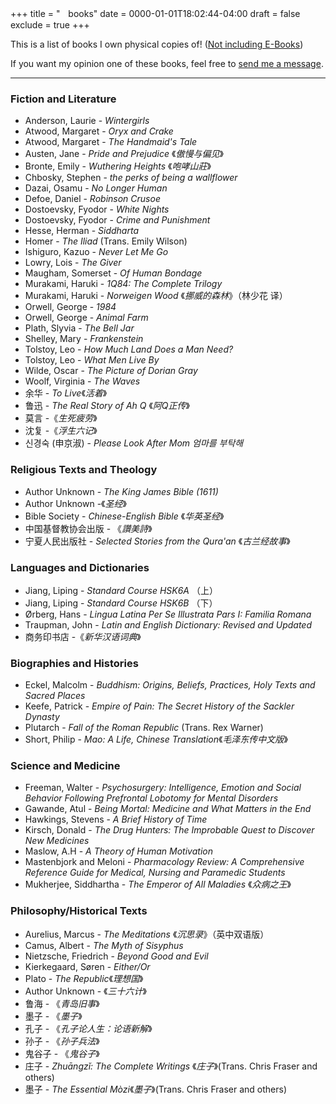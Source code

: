 +++
title = "ㅤbooks"
date = 0000-01-01T18:02:44-04:00
draft = false
exclude = true
+++

This is a list of books I own physical copies of! ([Not including E-Books](/ebooks-h))

If you want my opinion one of these books, feel free to [send me a message](/contact).

***

### Fiction and Literature
- Anderson, Laurie - *Wintergirls*
- Atwood, Margaret - *Oryx and Crake*
- Atwood, Margaret - *The Handmaid's Tale*
- Austen, Jane - *Pride and Prejudice* 《*傲慢与偏见*》
- Bronte, Emily - *Wuthering Heights* 《*咆哮山莊*》
- Chbosky, Stephen - *the perks of being a wallflower*
- Dazai, Osamu - *No Longer Human* 
- Defoe, Daniel - *Robinson Crusoe*
- Dostoevsky, Fyodor - *White Nights*
- Dostoevsky, Fyodor - *Crime and Punishment*
- Hesse, Herman - *Siddharta*
- Homer - *The Iliad* (Trans. Emily Wilson)
- Ishiguro, Kazuo - *Never Let Me Go*
- Lowry, Lois - *The Giver*
- Maugham, Somerset - *Of Human Bondage*
- Murakami, Haruki - *1Q84: The Complete Trilogy*
- Murakami, Haruki - *Norweigen Wood* 《*挪威的森林*》（林少花 译）
- Orwell, George - *1984*
- Orwell, George - *Animal Farm*
- Plath, Slyvia - *The Bell Jar*
- Shelley, Mary - *Frankenstein*
- Tolstoy, Leo - *How Much Land Does a Man Need?*
- Tolstoy, Leo - *What Men Live By*
- Wilde, Oscar - *The Picture of Dorian Gray*
- Woolf, Virginia - *The Waves*
- 余华 - *To Live*《*活着*》
- 鲁迅 - *The Real Story of Ah Q* 《*阿Q正传*》
- 莫言 -《*生死疲劳*》
- 沈复 -《*浮生六记*》
- 신경숙 (申京淑) - *Please Look After Mom 엄마를 부탁해*

### Religious Texts and Theology
- Author Unknown - *The King James Bible (1611)*
- Author Unknown -《*圣经*》
- Bible Society - *Chinese-English Bible* 《*华英圣经*》
- 中国基督教协会出版 - 《*讚美詩*》
- 宁夏人民出版社 - *Selected Stories from the Qura'an* 《*古兰经故事*》 

### Languages and Dictionaries
- Jiang, Liping - *Standard Course HSK6A* （上）
- Jiang, Liping - *Standard Course HSK6B* （下）
- Ørberg, Hans - *Lingua Latina Per Se Illustrata Pars I: Familia Romana*
- Traupman, John - *Latin and English Dictionary: Revised and Updated*
- 商务印书店 -《*新华汉语词典*》

### Biographies and Histories
- Eckel, Malcolm - *Buddhism: Origins, Beliefs, Practices, Holy Texts and Sacred Places*
- Keefe, Patrick - *Empire of Pain: The Secret History of the Sackler Dynasty*
- Plutarch - *Fall of the Roman Republic* (Trans. Rex Warner)
- Short, Philip - *Mao: A Life, Chinese Translation*《*毛泽东传中文版*》

### Science and Medicine
- Freeman, Walter - *Psychosurgery:  Intelligence, Emotion and Social Behavior Following Prefrontal Lobotomy for Mental Disorders*
- Gawande, Atul - *Being Mortal: Medicine and What Matters in the End*
- Hawkings, Stevens - *A Brief History of Time*
- Kirsch, Donald - *The Drug Hunters: The Improbable Quest to Discover New Medicines*
- Maslow, A.H - *A Theory of Human Motivation*
- Mastenbjork and Meloni - *Pharmacology Review: A Comprehensive Reference Guide for Medical, Nursing and Paramedic Students*
- Mukherjee, Siddhartha - *The Emperor of All Maladies* 《*众病之王*》

### Philosophy/Historical Texts
- Aurelius, Marcus - *The Meditations* 《*沉思录*》（英中双语版）
- Camus, Albert - *The Myth of Sisyphus*
- Nietzsche, Friedrich - *Beyond Good and Evil*
- Kierkegaard, Søren - *Either/Or* 
- Plato - *The Republic*《*理想国*》
- Author Unknown - 《*三十六计*》
- 鲁海 - 《*青岛旧事*》
- 墨子 - 《*墨子*》
- 孔子 - 《*孔子论人生：论语新解*》
- 孙子 - 《*孙子兵法*》
- 鬼谷子 - 《*鬼谷子*》
- 庄子 - *Zhuāngzǐ: The Complete Writings* 《*庄子*》(Trans. Chris Fraser and others)
- 墨子 - *The Essential Mòzi*《*墨子*》(Trans. Chris Fraser and others)

